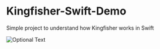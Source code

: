 # Kingfisher-Swift-Demo
Simple project to understand how Kingfisher works in Swift

![Optional Text](../master/kingfisher.gif)
